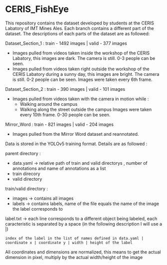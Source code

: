 # CERIS_FishEye

This repository contains the dataset developed by students at the CERIS Labatory of IMT Mines Ales. Each branch contains a different part of the dataset. The descriptions of each parts of the dataset are as followed:

Dataset_Section_1 : train - 1492 images | valid - 377 images
- Images pulled from videos taken inside the workshop of the CERIS Labatory, this images are dark. The camera is still. 0-3 people can be seen.
- Images pulled from videos taken right outside the workshop of the CERIS Labatory during a sunny day, this images are bright. The camera is still. 0-2 people can be seen.
Images were taken every 6th frame.

Dataset_Section_2 : train - 390 images | valid - 101 images
- Images pulled from videos taken with the camera in motion while :
    - Walking around the campus
    - Walking along the street outside the campus
Images were taken every 10th frame. 0-30 people can be seen.

Mirror_Word : train - 821 images | valid - 204 images
- Images pulled from the Mirror Word dataset and reannotated.

Data is stored in the YOLOv5 training format. Details are as followed :

parent directory :
- data.yaml -> relative path of train and valid directorys , number of annotations and name of annotations as a list
- train direcory
- valid directory

train/valid directory :
- images -> contains all images
- labels -> contains labels, name of the file equals the name of the image the label corresponds to

label.txt -> each line corresponds to a different object being labeled, each caracteristic is separated by a space (in the following description I will use a |)

    index of the label in the list of names defined in data.yaml | coordinate x | coordinate y | width | height of the label
    
All coordinates and dimensions are normalized, this means to get the actual dimension in pixel, multiply by the actual width/height of the image
